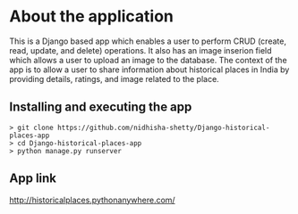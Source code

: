 # About the application

This is a Django based app which enables a user to perform CRUD (create, read, update, and delete) operations. It also has an image inserion field which allows a user to upload an image to the database.
The context of the app is to allow a user to share information about historical places in India by providing details, ratings, and image related to the place.

## Installing and executing the app

```
> git clone https://github.com/nidhisha-shetty/Django-historical-places-app
> cd Django-historical-places-app
> python manage.py runserver
```

## App link
http://historicalplaces.pythonanywhere.com/
